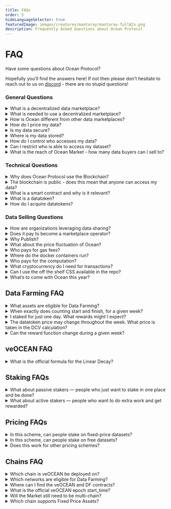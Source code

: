 ```yaml
---
title: FAQs
order: 5
hideLanguageSelector: true
featuredImage: images/creatures/mantaray/mantaray-full@2x.png
description: Frequently Asked Questions about Ocean Protocol
---
```


# FAQ

Have some questions about Ocean Protocol?

Hopefully you'll find the answers here! If not then please don't hesitate to reach out to us on [discord](https://discord.gg/TnXjkR5) - there are no stupid questions!

### General Questions

<details>

<summary>What is a decentralized data marketplace?</summary>

A data marketplace allows providers to publish data and buyers to consume data. Unlike centralized data marketplaces, decentralized ones give users more control over their data, algorithms and analytics by minimizing custodianship and providing transparent and immutable records of every transaction. With features such as Compute-to-Data (C2D), data and algorithms can be ingested into secure Docker containers where escapes avoided, protecting both the data and algorithms.

</details>

<details>

<summary>What is needed to use a decentralized marketplace?</summary>

Users access decentralized marketplaces via Metamask. Metamask is an applet interface that manages unique IDs, generated and controlled fully by the user. These unique IDs (aka Ethereum address) are used to store digital assets such as cryptocurrency, datatokens, NFTs and other web3 native assets.

A Metamask wallet can easily be set up as a browser extension by going to your browser’s web store for extensions and search for “MetaMask”. For additional help setting up your MetaMask wallet, watch our short tutorial video and review these instructions on Ocean’s documentation page.

Once a user has Metamask installed and an Ethereum address, they can register, consume or stake on datasets on Ocean Market.

</details>

<details>

<summary>How is Ocean different from other data marketplaces?</summary>

Ocean Protocol is a decentralized data marketplace which gives users complete control of their data. The Ocean Protocol technology is built on smart contracts, decentralized computer scripts with no intermediary that are triggered by the users. The Ocean Market exposes the functionality of the smart contracts in a browser-friendly interface. Data providers and consumers can discover one another and transact in a peer-to-peer manner with the minimal amount of intermediary involvement.

</details>

<details>

<summary>How do I price my data?</summary>

Ocean gives you two different options for pricing your data - fixed price or free. You need to decide what your dataset is worth and how you want to price it. You can change the price but you can’t change the price format (e.g. from fixed to free).

</details>

<details>

<summary>Is my data secure?</summary>

Yes. Ocean Protocol understands that some data is too sensitive to be shared — potentially due to GDPR or other reasons. For these types of datasets, we offer a unique service called compute-to-data. This enables you to monetise the dataset that sits behind a firewall without ever revealing the raw data to the consumer. For example, researchers and data scientists pay to run their algorithms on the data set and the computation is performed behind a firewall; all the researchers or data scientists receive is the results generated by their algorithm.

</details>

<details>

<summary>Where is my data stored?</summary>

Ocean does not provide data storage. Users have the choice to store their data on their own servers, cloud or decentralized storage. Users need only to provide a URL to the dataset, which is then encrypted as a means to protect the access to the dataset.

</details>

<details>

<summary>How do I control who accesses my data?</summary>

Ocean provides tools for access control, fine grained permissions, passlisting and blocklisting addresses. Data and AI services can be shared under the conditions set by the owner of data. There is no central intermediary, which ensures no one can interfere with the transaction and both the publisher and user have transparency.

</details>

<details>

<summary>Can I restrict who is able to access my dataset?</summary>

Yes - Ocean has implemented fine grained permissions. This means that you can create allow and deny lists that restrict access from certain individuals or limit access to particular organizations.

</details>

<details>

<summary>What is the reach of Ocean Market - how many data buyers can I sell to?</summary>

Hundreds of unique datasets are available that are sourced from private individuals, research institutions, commercial enterprises and government. Publishing data on Ocean offers data providers and algorithm owners an exciting new channel to connect with a rapidly growing community of Web3 enthusiasts and data science professionals around the world.

</details>

### Technical Questions

<details>

<summary>Why does Ocean Protocol use the Blockchain?</summary>

For both providers and consumers of data, blockchain is a superior substrate for building applications.Blockchain allows business logic to be instantiated in a network and triggered by the users, without intermediaries. This innovation promises lower transaction costs, higher security, more control, less errors and more transparency & auditability.

</details>

<details>

<summary>The blockchain is public - does this mean that anyone can access my data?</summary>

No one is able to access data via the blockchain without purchasing access (with the datatoken) though the smart contract. Ocean smart contracts encrypt the URL to the dataset before it is published on the blockchain. This means that only the encrypted URL will be queryable in the public blockchain. Ocean technology facilitates data access to the consumer via a proxy (Ocean Provider) and the unencrypted url is never exposed.

</details>

<details>

<summary>What is a smart contract and why is it relevant?</summary>

The blockchain can do more than just store information - it can also run code. A smart contract is an executable script that runs on the blockchain, with no intermediary and is fully transparent and auditable by anyone. In Ocean, smart contracts facilitate access to data and AI if the access conditions set out by the publisher are fulfilled.

</details>

<details>

<summary>What is a datatoken?</summary>

A datatoken is an access token to datasets and services published in the Ocean ecosystem. Datatokens can be purchased via the Ocean Market or on a decentralized crypto exchange. . If a consumer wishes to access a dataset, they must acquire the datatoken and then exchange the datatoken for access to the dataset.

</details>

<details>

<summary>How do I acquire datatokens?</summary>

Datatokens can be acquired and traded in Ocean Market. There are several ways to acquire data tokens. Data publishers can acquire datatokens by publishing datasets and then receiving the generated datatokens.

Consumers can click "buy" on an asset in Ocean Market to buy and redeem a datatoken in exchange for access to a dataset.

Datatokens can also be sent from anyone who holds a datatoken for a particular asset.

</details>

### Data Selling Questions

<details>

<summary>How are organizations leveraging data sharing?</summary>

For the most part organizations are leveraging data sharing to benefit from data monetization, however increasingly organizations are also sharing data in order to boost their progress on sustainability goals. For example, data aggregated from vehicles can not only bring new revenue streams to automotive firms but can also be used to battle pollution.

</details>

<details>

<summary>Does it pay to become a marketplace operator?</summary>

Yes. Marketplace operators benefit from earning commission on marketplace transactions related to data consumption. Ocean Market is primarily focussed on monetising data however it is also designed to handle the sale of any digital asset or service. As a result the total addressable market goes way beyond revenues from just selling data. Operating costs for an Ocean-powered marketplace are moderate and the base code is open source and available free of charge under the Apache 2 license.

</details>

<details>

<summary>Why Publish?</summary>

Publishing data, algorithms and other digital assets and services on an Ocean-powered marketplace offers numerous opportunities to earn on the future revenue streams connected to that data as well as build lucrative ecosystem that add value to the published asset. It also allows for the discovery and insights into new use cases and applications of the published asset.

</details>

<details>

<summary>What about the price fluctuation of Ocean?</summary>

Price fluctuation is mitigated through the use of the Ocean backed stable coin H2O.

</details>

<details>

<summary>Who pays for gas fees?</summary>

Gas fees for marketplace transactions are paid by the user initiating the transaction (for publishing, consuming, etc).

</details>

<details>

<summary>Where do the docker containers run?</summary>

Dockers containers can run anywhere. Ocean Market use a docker run by the Ocean Protocol Foundation OPF); limit: 1 CPU limit / 60 seconds max. NOTE: This means OPF technically has access to data. In the case of a forked Ocean-powered marketplace the owner of marketplace must set up computation environment. If individual users of the marketplace are concerned with security they should be prepared to host both the data and provide compute-to-data services on premise.

</details>

<details>

<summary>Who pays for the computation?</summary>

The marketplace owner.

</details>

<details>

<summary>What cryptocurrency do I need for transactions?</summary>

The type if cryptocurrencies needed for transactions on the marketplace depends on which network(s) the marketplace is running (Ethereum, Polygon, EWT, BSC, Moonriver, etc.). Regardless of network, users will need to have Ocean tokens as well as the corresponding network token, which is used to pay for gas.

</details>

<details>

<summary>Can I use the off the shelf CSS available in the repo?</summary>

Marketplace name, logo and typeface must be changed by the client. Slight modification would be enough for compliance. For more information consult the READ ME file on GitHub. https://github.com/oceanprotocol/market#-forking

</details>

<details>

<summary>What’s to come with Ocean this year?</summary>

Checkout our [roadmap](https://oceanprotocol.com/technology/roadmap) to see what's we are currently working on. If you are interested in tracking our progress towards these goals then take a look at our [github](https://github.com/oceanprotocol/).

</details>

## Data Farming FAQ

<details>

<summary>What assets are eligible for Data Farming?</summary>

The data asset may be of any type — dataset (for static URIs), algorithm for Compute-to-Data, or any other Datatoken token-gated system. The data asset may be fixed price or free price. You can find more details in the [DF Background page](df-background.md#data-assets-that-qualify-for-df)

</details>

<details>

<summary>When exactly does counting start and finish, for a given week?</summary>

The counting starts at 12.01am on Thursday, and ends at 11.59pm on the following Wednesday.

</details>

<details>

<summary>I staked for just one day. What rewards might I expect?</summary>

At least 50 snapshots are randomly taken throughout the week. If you’ve staked just one day, and all else being equal, you should expect 1/7 the rewards compared to the full 7 days.

</details>

<details>

<summary>The datatoken price may change throughout the week. What price is taken in the DCV calculation?</summary>

The price is taken at the same time as each consume. E.g. if a data asset has three consumes, where price was 1 OCEAN when the first consume happened, and the price was 10 OCEAN when the other consumes happened, then the total DCV for the asset is 1 + 10 + 10 = 21.

</details>

<details>

<summary>Can the reward function change during a given week?</summary>

No. At the beginning of a new DF round (DF1, DF2, etc), rules are laid out, either implicitly if no change from previous round, or explicitly in a blog post if there are new rules. This is: reward function, bounds, etc. Then teams stake, buy data, consume, etc. And LPs are given DF rewards based on staking, DCV, etc at the end of the week. Overall cycle time is one week.

Caveat: it’s no at least in theory! Sometimes there may be tweaks if there is community consensus, or a bug.

</details>

## veOCEAN FAQ

<details>

<summary>What is the official formula for the Linear Decay?</summary>

The Linear Decay formula for veOCEAN can be expressed as follows in python.  
```python
FOUR_YEARS = 60 * 60 * 24 * 7 * 52

veOcean_balance = OCEAN_amount_locked * (your_unlock_timestamp — current_unix_timestamp ) / FOUR_YEARS
```

To learn more about systems driving veOCEAN and Data Farming, please [visit our df-py github repository](https://github.com/oceanprotocol/df-py).

</details>

## Staking FAQs

<details>

<summary>What about passive stakers — people who just want to stake in one place and be done?</summary>

Earnings are passive by default

</details>

<details>

<summary>What about active stakers — people who want to do extra work and get rewarded?</summary>

Ot works. Half the DF revenue goes to veOCEAN stake that users can allocate. Allocate well → more $$

</details>

## Pricing FAQs

<details>

<summary>In this scheme, can people stake on fixed-price datasets?</summary>

Yes. They allocate their veOCEAN to datasets. Then DF rewards follow the usual DF formula: DCV * veOCEAN stake.

</details>

<details>

<summary>In this scheme, can people stake on free datasets?</summary>

Yes. They allocate their veOCEAN to datasets. Then DF rewards follow the usual DF formula: DCV * veOCEAN stake. Except in this case although DCV is 0, the gas fees will still count towards calculating rewards.

</details>

<details>

<summary>Does this work for other pricing schemes?</summary>

Yes, from the get-go! It doesn’t matter how data is priced, this works for all schemes.

</details>

## Chains FAQ

<details>

<summary>Which chain is veOCEAN be deployed on?</summary>

[veOCEAN & DF](https://github.com/oceanprotocol/contracts/tree/main/contracts/ve) core contracts are deployed on Ethereum mainnet and allow users to allocate veOCEAN tokens to any asset, on any chain.

</details>

<details>

<summary>Which networks are eligible for Data Farming?</summary>
Data assets for DF may published in any network where Ocean’s deployed in production: Eth Mainnet, Polygon, BSC, and more.

You can find a list of [all supported chains here](https://docs.oceanprotocol.com/core-concepts/networks).

</details>

<details>

<summary>Where can I find the veOCEAN and DF contracts?</summary>

They are deployed on Ethereum mainnet, alongside other Ocean contract deployments. You can find the [full list of contracts here](https://github.com/oceanprotocol/contracts/blob/main/addresses/address.json).

</details>

<details>

<summary>What is the official veOCEAN epoch start_time?</summary>

veFeeDistributor has a start_time of 1663804800 (Thu Sep 22 2022 00:00:00)

</details>

<details>

<summary>Will the Market still need to be multi-chain?</summary>

Yes, Ocean Market still needs to be multi-chain: all the reasons that we went multi-chain for are as valid as ever.

</details>

<details>

<summary>Which chain supports Fixed Price Assets?</summary>

You can publish Fixed Price Assets to any chain that Ocean supports.

</details>
